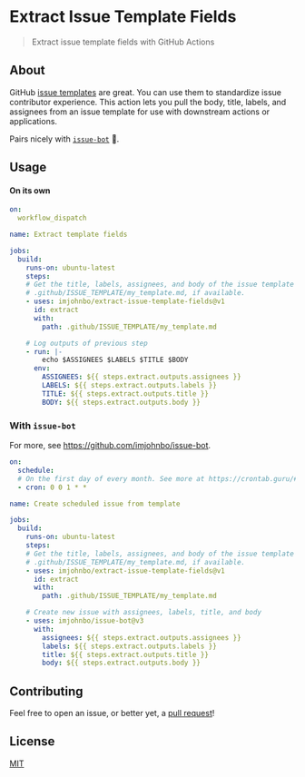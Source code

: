 # Extract Issue Template Fields
> Extract issue template fields with GitHub Actions

## About
GitHub [issue templates](https://docs.github.com/en/github/building-a-strong-community/about-issue-and-pull-request-templates#issue-templates) are great. You can use them to standardize issue contributor experience. This action lets you pull the body, title, labels, and assignees from an issue template for use with downstream actions or applications.

Pairs nicely with [`issue-bot`](https://github.com/imjohnbo/issue-bot) 🦾.

## Usage

#### On its own

```yml
on:
  workflow_dispatch

name: Extract template fields

jobs:
  build:
    runs-on: ubuntu-latest
    steps:
    # Get the title, labels, assignees, and body of the issue template at the path,
    # .github/ISSUE_TEMPLATE/my_template.md, if available.
    - uses: imjohnbo/extract-issue-template-fields@v1
      id: extract
      with:
        path: .github/ISSUE_TEMPLATE/my_template.md

    # Log outputs of previous step
    - run: |-
        echo $ASSIGNEES $LABELS $TITLE $BODY
      env:
        ASSIGNEES: ${{ steps.extract.outputs.assignees }}
        LABELS: ${{ steps.extract.outputs.labels }}
        TITLE: ${{ steps.extract.outputs.title }}
        BODY: ${{ steps.extract.outputs.body }}
```

### With `issue-bot`

For more, see https://github.com/imjohnbo/issue-bot.

```yml
on:
  schedule:
  # On the first day of every month. See more at https://crontab.guru/#0_0_1_*_*.
  - cron: 0 0 1 * * 

name: Create scheduled issue from template

jobs:
  build:
    runs-on: ubuntu-latest
    steps:
    # Get the title, labels, assignees, and body of the issue template at the path,
    # .github/ISSUE_TEMPLATE/my_template.md, if available.
    - uses: imjohnbo/extract-issue-template-fields@v1
      id: extract
      with:
        path: .github/ISSUE_TEMPLATE/my_template.md

    # Create new issue with assignees, labels, title, and body
    - uses: imjohnbo/issue-bot@v3
      with:
        assignees: ${{ steps.extract.outputs.assignees }}
        labels: ${{ steps.extract.outputs.labels }}
        title: ${{ steps.extract.outputs.title }}
        body: ${{ steps.extract.outputs.body }}
```

## Contributing

Feel free to open an issue, or better yet, a
[pull request](https://github.com/imjohnbo/extract-issue-template-fields/compare)!

## License

[MIT](LICENSE)
